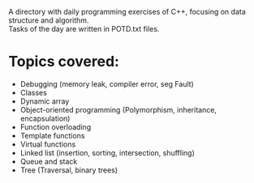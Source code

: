 A directory with daily programming exercises of C++, focusing on data structure and algorithm.  
Tasks of the day are written in POTD.txt files.  

# Topics covered:
- Debugging (memory leak, compiler error, seg Fault)
- Classes
- Dynamic array
- Object-oriented programming (Polymorphism, inheritance, encapsulation)
- Function overloading
- Template functions
- Virtual functions
- Linked list (insertion, sorting, intersection, shuffling)
- Queue and stack
- Tree (Traversal, binary trees)


